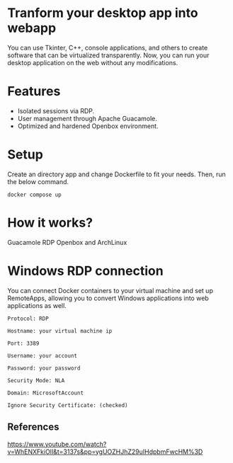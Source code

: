 # Tranform your desktop app into webapp

You can use Tkinter, C++, console applications, and others to create software that can be virtualized transparently. Now, you can run your desktop application on the web without any modifications.


# Features
* Isolated sessions via RDP.
* User management through Apache Guacamole.
* Optimized and hardened Openbox environment.

# Setup
Create an directory app and change Dockerfile to fit your needs. Then, run the below command.

```
docker compose up
```


# How it works?
Guacamole
RDP
Openbox and ArchLinux


# Windows RDP connection
You can connect Docker containers to your virtual machine and set up RemoteApps, allowing you to convert Windows applications into web applications as well.
```
Protocol: RDP

Hostname: your virtual machine ip

Port: 3389

Username: your account

Password: your password

Security Mode: NLA

Domain: MicrosoftAccount

Ignore Security Certificate: (checked)
```

## References
https://www.youtube.com/watch?v=WhENXFkiOlI&t=3137s&pp=ygUOZHJhZ29uIHdpbmFwcHM%3D
